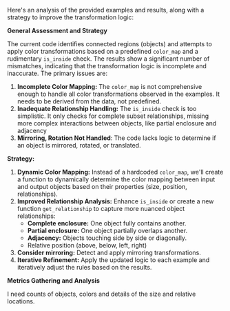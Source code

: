 Here's an analysis of the provided examples and results, along with a strategy to improve the transformation logic:

**General Assessment and Strategy**

The current code identifies connected regions (objects) and attempts to apply color transformations based on a predefined `color_map` and a rudimentary `is_inside` check. The results show a significant number of mismatches, indicating that the transformation logic is incomplete and inaccurate. The primary issues are:

1.  **Incomplete Color Mapping:** The `color_map` is not comprehensive enough to handle all color transformations observed in the examples. It needs to be derived from the data, not predefined.
2.  **Inadequate Relationship Handling:** The `is_inside` check is too simplistic. It only checks for complete subset relationships, missing more complex interactions between objects, like partial enclosure and adjacency
3. **Mirroring, Rotation Not Handled**: The code lacks logic to determine if an object is mirrored, rotated, or translated.

**Strategy:**

1.  **Dynamic Color Mapping:** Instead of a hardcoded `color_map`, we'll create a function to dynamically determine the color mapping between input and output objects based on their properties (size, position, relationships).
2.  **Improved Relationship Analysis:** Enhance `is_inside` or create a new function `get_relationship` to capture more nuanced object relationships:
    *   **Complete enclosure:** One object fully contains another.
    *   **Partial enclosure:** One object partially overlaps another.
    *   **Adjacency:** Objects touching side by side or diagonally.
    * Relative position (above, below, left, right)
3. **Consider mirroring:** Detect and apply mirroring transformations.
4.  **Iterative Refinement:** Apply the updated logic to each example and iteratively adjust the rules based on the results.

**Metrics Gathering and Analysis**

I need counts of objects, colors and details of the size and relative locations.

